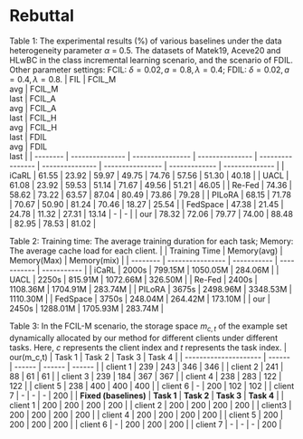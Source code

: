 # Rebuttal
Table 1: The experimental results (\%) of various baselines under the data heterogeneity parameter $\alpha$ = 0.5. The datasets of Matek19, Aceve20 and HLwBC in the class incremental learning scenario, and the scenario of FDIL. Other parameter settings: FCIL: $\delta=0.02, a=0.8, \lambda=0.4$; FDIL: $\delta=0.02, a=0.4, \lambda=0.8$.
| FIL      | FCIL_M<br />avg | FCIL_M<br />last | FCIL_A<br />avg | FCIL_A<br />last | FCIL_H<br />avg | FCIL_H<br />last | FDIL<br />avg | FDIL<br />last |
| -------- | --------------- | ---------------- | --------------- | ---------------- | --------------- | ---------------- | ------------- | -------------- |
| iCaRL    | 61.55           | 23.92            | 59.97           | 49.75            | 74.76           | 57.56            | 51.30         | 40.18          |
| UACL     | 61.08           | 23.92            | 59.53           | 51.14            | 71.67           | 49.56            | 51.21         | 46.05          |
| Re-Fed   | 74.36           | 58.62            | 73.22           | 63.57            | 87.04           | 80.49            | 73.86         | 79.28          |
| PILoRA   | 68.15           | 71.78            | 70.67           | 50.90            | 81.24           | 70.46            | 18.27         | 25.54          |
| FedSpace | 47.38           | 21.45            | 24.78           | 11.32            | 27.31           | 13.14            |   -            |   -             |
| our      | 78.32           | 72.06            | 79.77           | 74.00            | 88.48           | 82.95            | 78.53         | 81.02          |

Table 2: Training time: The average training duration for each task; Memory: The average cache load for each client. 
|          | Training Time | Memory(avg) | Memory(Max) | Memory(mix) |
| -------- | ---------------- | ----------- | ----------- | ----------- |
| iCaRL    | 2000s             | 799.15M     | 1050.05M    | 284.06M     |
| UACL     | 2250s            | 815.91M     | 1072.66M    | 326.50M     |
| Re-Fed   | 2400s             | 1108.36M    | 1704.91M     | 283.74M     |
| PILoRA   | 3675s             | 2498.96M    | 3348.53M     | 1110.30M    |
| FedSpace | 3750s             | 248.04M     | 264.42M     | 173.10M     |
| our      | 2450s             | 1288.01M     | 1705.93M    | 283.74M     |

Table 3: In the FCIL-M scenario, the storage space $m_{c,t}$ of the example set dynamically allocated by our method for different clients under different tasks. Here, $c$ represents the client index and $t$ represents the task index. 
| our(m_c,t)            | Task 1 | Task 2 | Task 3 | Task 4 |
| --------------------- | ------ | ------ | ------ | ------ |
| client 1              | 239    | 243    | 346    | 346    |
| client 2              | 241    | 88     | 61     | 61     |
| client 3              | 239    | 184    | 367    | 367    |
| client 4              | 238    | 283    | 122    | 122    |
| client 5              | 238    | 400    | 400    | 400    |
| client 6              | -      | 200    | 102    | 102    |
| client 7              | -      | -      | -      | 200    |
| **Fixed (baselines)** |   **Task 1**  |    **Task 2**     |   **Task 3**      |     **Task 4**    |
| client 1              | 200    | 200    | 200    | 200    |
| client 2              | 200    | 200    | 200    | 200    |
| client3               | 200    | 200    | 200    | 200    |
| client 4              | 200    | 200    | 200    | 200    |
| client 5              | 200    | 200    | 200    | 200    |
| client 6              | -      | 200    | 200    | 200    |
| client 7              | -      | -      | -      | 200    |
